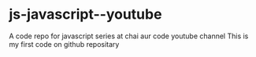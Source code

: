 # js-javascript--youtube
A code repo for javascript series at chai aur code youtube channel
This is my first code on github repositary

